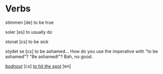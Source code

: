 Verbs
===

stimmen [de] to be true

soler [es] to usually do

stonat [cs] to be sick

stydet se [cs] to be ashamed... How do you use the imperative with "to be ashamed"? "Be ashamed!"? Bah, no good.

*[bodnout](http://slovnik.seznam.cz/cz-en/word/?q=bodnout&id=XX9utMDBW5E=&sugid=__4iUx18cUA=&sugword=bodnout%20se)*  [cs] *[to hit the spot](http://en.wiktionary.org/wiki/hit_the_spot)* [en]
